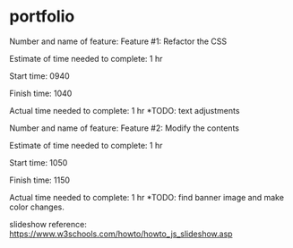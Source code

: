 # portfolio
Number and name of feature: Feature #1: Refactor the CSS

Estimate of time needed to complete: 1 hr

Start time: 0940

Finish time: 1040

Actual time needed to complete: 1 hr *TODO: text adjustments

Number and name of feature: Feature #2: Modify the contents

Estimate of time needed to complete: 1 hr

Start time: 1050

Finish time: 1150

Actual time needed to complete: 1 hr *TODO: find banner image and make color changes.

slideshow reference:
https://www.w3schools.com/howto/howto_js_slideshow.asp